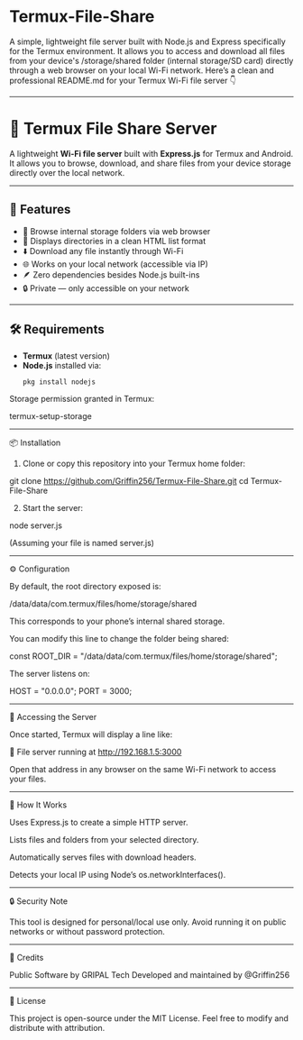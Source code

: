 # Termux-File-Share
A simple, lightweight file server built with Node.js and Express specifically for the Termux environment. It allows you to access and download all files from your device's /storage/shared folder (internal storage/SD card) directly through a web browser on your local Wi-Fi network.
Here’s a clean and professional README.md for your Termux Wi-Fi file server 👇


---

# 📁 Termux File Share Server

A lightweight **Wi-Fi file server** built with **Express.js** for Termux and Android.  
It allows you to browse, download, and share files from your device storage directly over the local network.

---

## 🚀 Features
- 📂 Browse internal storage folders via web browser
- 📸 Displays directories in a clean HTML list format
- ⬇️ Download any file instantly through Wi-Fi
- 🌐 Works on your local network (accessible via IP)
- 🪶 Zero dependencies besides Node.js built-ins
- 🔒 Private — only accessible on your network

---

## 🛠️ Requirements
- **Termux** (latest version)
- **Node.js** installed via:
  ```bash
  pkg install nodejs

Storage permission granted in Termux:

termux-setup-storage



---

📦 Installation

1. Clone or copy this repository into your Termux home folder:

git clone https://github.com/Griffin256/Termux-File-Share.git
cd Termux-File-Share


2. Start the server:

node server.js

(Assuming your file is named server.js)




---

⚙️ Configuration

By default, the root directory exposed is:

/data/data/com.termux/files/home/storage/shared

This corresponds to your phone’s internal shared storage.

You can modify this line to change the folder being shared:

const ROOT_DIR = "/data/data/com.termux/files/home/storage/shared";

The server listens on:

HOST = "0.0.0.0";
PORT = 3000;


---

📡 Accessing the Server

Once started, Termux will display a line like:

🚀 File server running at http://192.168.1.5:3000

Open that address in any browser on the same Wi-Fi network to access your files.


---

🧩 How It Works

Uses Express.js to create a simple HTTP server.

Lists files and folders from your selected directory.

Automatically serves files with download headers.

Detects your local IP using Node’s os.networkInterfaces().



---

🔒 Security Note

This tool is designed for personal/local use only.
Avoid running it on public networks or without password protection.


---

🧠 Credits

Public Software by GRIPAL Tech
Developed and maintained by @Griffin256


---

🪪 License

This project is open-source under the MIT License. Feel free to modify and distribute with attribution.
